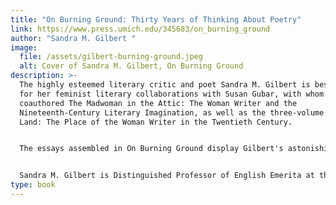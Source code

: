 ```yaml
---
title: "On Burning Ground: Thirty Years of Thinking About Poetry"
link: https://www.press.umich.edu/345683/on_burning_ground
author: "Sandra M. Gilbert "
image:
  file: /assets/gilbert-burning-ground.jpeg
  alt: Cover of Sandra M. Gilbert, On Burning Ground
description: >-
  The highly esteemed literary critic and poet Sandra M. Gilbert is best known
  for her feminist literary collaborations with Susan Gubar, with whom she
  coauthored The Madwoman in the Attic: The Woman Writer and the
  Nineteenth-Century Literary Imagination, as well as the three-volume No Man's
  Land: The Place of the Woman Writer in the Twentieth Century.


  The essays assembled in On Burning Ground display Gilbert's astonishing range and explore poetics, personal identity, feminism, and modern and contemporary literature. Among the pieces gathered here are essays on D. H. Lawrence, Robert Lowell, Sylvia Plath, and Louise Glück, as well as reviews and previously unpublished articles. The volume is part of the Poets on Poetry Series. 


  Sandra M. Gilbert is Distinguished Professor of English Emerita at the University of California, Davis. She is the recipient of Guggenheim, Rockefeller, NEH, and Soros Foundation fellowships and is the author of seven collections of poetry, including Kissing the Bread: New and Selected Poems 1969-1999 and, most recently, Belongings.
type: book
---
```

